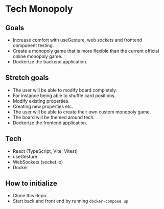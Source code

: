 # Tech Monopoly

## Goals

- Increase comfort with useGesture, web sockets and frontend component testing.
- Create a monopoly game that is more flexible than the current official online monopoly game.
- Dockerize the backend application.

## Stretch goals

- The user will be able to modify board completely.
- For instance being able to shuffle card positions.
- Modify existing properties.
- Creating new properties etc.
- The user will be able to create their own custom monopoly game.
- The board will be themed around tech.
- Dockerize the frontend application.

## Tech

- React (TypeScript, Vite, Vitest)
- useGesture
- WebSockets (socket.io)
- Docker

## How to initialize

- Clone this Repo
- Start back and front end by running `docker-compose up`